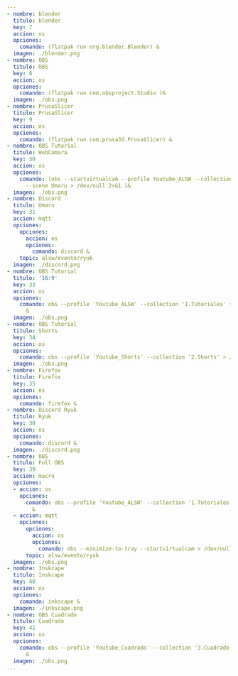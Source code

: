 ```yaml
---
- nombre: blender
  titulo: blender
  key: 7
  accion: os
  opciones:
    comando: (flatpak run org.blender.Blender) &
  imagen: ./blender.png
- nombre: OBS
  titulo: OBS
  key: 8
  accion: os
  opciones:
    comando: (flatpak run com.obsproject.Studio )&
  imagen: ./obs.png
- nombre: PrusaSlicer
  titulo: PrusaSlicer
  key: 9
  accion: os
  opciones:
    comando: (flatpak run com.prusa3d.PrusaSlicer) &
- nombre: OBS Tutorial
  titulo: WebCamara
  key: 30
  accion: os
  opciones:
    comando: (obs --startvirtualcam --profile Youtube_ALSW --collection 1.Tutoriales
      --scene Umaru > /dev/null 2>&1 )&
  imagen: ./obs.png
- nombre: Discord
  titulo: Umaru
  key: 31
  accion: mqtt
  opciones:
    opciones:
      accion: os
      opciones:
        comando: discord &
    topic: alsw/evento/ryuk
  imagen: ./discord.png
- nombre: OBS Tutorial
  titulo: '16:9'
  key: 33
  accion: os
  opciones:
    comando: obs --profile 'Youtube_ALSW' --collection '1.Tutoriales' > /dev/null
      &
  imagen: ./obs.png
- nombre: OBS Tutorial
  titulo: Shorts
  key: 34
  accion: os
  opciones:
    comando: obs --profile 'Youtube_Shorts' --collection '2.Shorts' > /dev/null &
  imagen: ./obs.png
- nombre: Firefox
  titulo: Firefox
  key: 35
  accion: os
  opciones:
    comando: firefox &
- nombre: Discord Ryuk
  titulo: Ryuk
  key: 38
  accion: os
  opciones:
    comando: discord &
  imagen: ./discord.png
- nombre: OBS
  titulo: Full OBS
  key: 39
  accion: macro
  opciones:
  - accion: os
    opciones:
      comando: obs --profile 'Youtube_ALSW' --collection '1.Tutoriales' > /dev/null
        &
  - accion: mqtt
    opciones:
      opciones:
        accion: os
        opciones:
          comando: obs --minimize-to-tray --startvirtualcam > /dev/null &
      topic: alsw/evento/ryuk
  imagen: ./obs.png
- nombre: Inskcape
  titulo: Inskcape
  key: 40
  accion: os
  opciones:
    comando: inkscape &
  imagen: ./inkscape.png
- nombre: OBS Cuadrado
  titulo: Cuadrado
  key: 41
  accion: os
  opciones:
    comando: obs --profile 'Youtube_Cuadrado' --collection '3.Cuadrado' > /dev/null
      &
  imagen: ./obs.png
...
```

